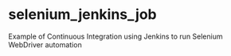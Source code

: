 # selenium_jenkins_job
Example of Continuous Integration using Jenkins to run Selenium WebDriver automation
